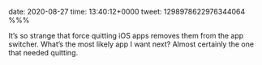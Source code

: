 date: 2020-08-27
time: 13:40:12+0000
tweet: 1298978622976344064
%%%

It’s so strange that force quitting iOS apps removes them from the app switcher. What’s the most likely app I want next? Almost certainly the one that needed quitting.
